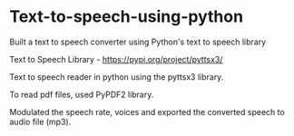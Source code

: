 # Text-to-speech-using-python
Built a text to speech converter using Python's text to speech library

Text to Speech Library - https://pypi.org/project/pyttsx3/

Text to speech reader in python using the pyttsx3 library.

To read pdf files, used PyPDF2 library.

Modulated the speech rate, voices and exported the converted speech to audio file (mp3).
